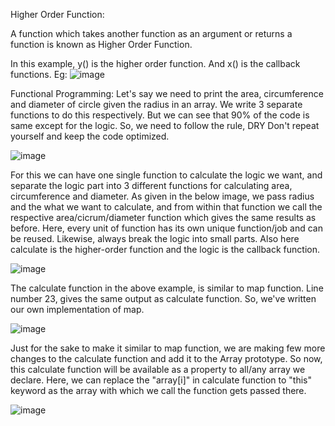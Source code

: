 Higher Order Function:

A function which takes another function as an argument or returns a function is known as Higher Order Function.

In this example, y() is the higher order function. And x() is the callback functions.
Eg: ![image](https://github.com/Gayathri229/JavaScript/assets/60467364/7664e9ab-5a98-4c72-a852-ba1b3ead9deb)


Functional Programming:
Let's say we need to print the area, circumference and diameter of circle given the radius in an array. We write 3 separate functions to do this respectively. But we can see that 90% of the code is same except for the logic. So, we need to follow the rule, DRY Don't repeat yourself and keep the code optimized. 

![image](https://github.com/Gayathri229/JavaScript/assets/60467364/fba091c9-3d71-42cf-90fd-81510739893c)

For this we can have one single function to calculate the logic we want, and separate the logic part into 3 different functions for calculating area, circumference and diameter. As given in the below image, we pass radius and the what we want to calculate, and from within that function we call the respective area/cicrum/diameter function which gives the same results as before. Here, every unit of function has its own unique function/job and can be reused. Likewise, always break the logic into small parts.
Also here calculate is the higher-order function and the logic is the callback function.

![image](https://github.com/Gayathri229/JavaScript/assets/60467364/282b70af-def4-413e-b5e3-e8c9d9b51b47)

The calculate function in the above example, is similar to map function. Line number 23, gives the same output as calculate function. So, we've written our own implementation of map. 

![image](https://github.com/Gayathri229/JavaScript/assets/60467364/53725384-7ae5-464e-bf6c-048e2412f3ba)

Just for the sake to make it similar to map function, we are making few more changes to the calculate function and add it to the Array prototype. So now, this calculate function will be available as a property to all/any array we declare. Here, we can replace the "array[i]" in calculate function to "this" keyword as the array with which we call the function gets passed there.

![image](https://github.com/Gayathri229/JavaScript/assets/60467364/fedbcf87-f3f9-4e5d-a9c3-74d221cadd1e)
